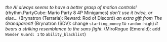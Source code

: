 *the AI always seems to have a better grasp of motion controls!* (rhythm.PartyCube: Mario Party 8 4P Minigames)
*don't use it twice, or else...* (Brynatron (Terraria): Reward: Rod of Discord)
*an extra gift from The Grandparent!* (Brynatron (SDV): change `starting_money` to `random-high`)
*it bears a striking resemblance to the sans fight.* (MiroRogue (Emerald): add `Wonder Guard: 1` to `ability_blacklist`)
